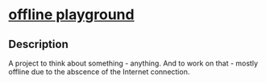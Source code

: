 # [offline playground]()

## Description

A project to think about something - anything. And to work on that - mostly offline due to the abscence of the Internet connection.
